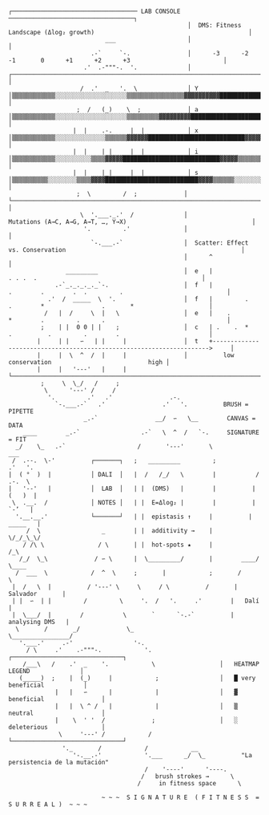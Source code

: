                                                       ┌─────────────────────────────────── LAB CONSOLE ───────────────────────────────────┐
                                                      │  DMS: Fitness Landscape (Δlog₂ growth)                                           │
                               ___                    │                                                                                   │
                           .-`     `-.                │      -3      -2      -1       0      +1      +2      +3                          │
                         .'  .-"""-.  '.              │    ┌─────────────────────────────────────────────────────────────────────────┐     │
                        /  .'  _   '.  \              │ Y  │▒▒▒▒▒▒▒▒▒▒▒▒░░░░░░░░░░░░░░░░░░░░▒▒▒▒▒▒▒▒▒▒▒▒▒▒▒▒▓▓▓▓▓▓▓▓▓▓█████████████│     │
                       ;  /   (_)    \  ;             │ a  │▒▒▒▒▒▒▒▒▒▒▒▒░░░░░░░░░░░░░░░░░░░░▒▒▒▒▒▒▒▒▒▓▓▓▓▓▓▓▓▓██████████████████████│     │
                      |  |    .-.     |  |            │ x  │▒▒▒▒▒▒▒▒▒▒▒▒░░░░░░░░░░░░░░▒▒▒▒▒▒▓▓▓▓▓▓███████████████████████████▓▓▓▓▓▓▓│     │
                      |  |    | |     |  |            │ i  │▒▒▒▒▒▒▒▒▒▒▒▒░░░░░░░░░░▒▒▒▒▓▓▓▓▓███████████████████████████▓▓▓▓▓▒▒▒▒▒▒▒▒▒│     │
                      |  |    |_|     |  |            │ s  │▒▒▒▒▒▒▒▒▒▒░░░░░░░░▒▒▒▒▓▓▓▓██████████████████████████▓▓▓▓▒▒▒▒▒▒░░░░░░░░░│     │
                       ;  \         /  ;             │      └─────────────────────────────────────────────────────────────────────────┘     │
                        \  '.___._.'  /              │                 Mutations (A→C, A→G, A→T, …, Y→X)                                   │
                         '.         .'               │                                                                                    │
                           `-.___.-`                 │  Scatter: Effect vs. Conservation                                                 │
                                                     │      ^                                                                           │
                    _________                        │  e   |                     . . .  .                                              │
                 .-`_._._._._`-.                     │  f   |               .        .        .  .         .                             │
               .'  /  _____  \  '.                   │  f   |         .         .        *                .       *                     │
              /   |  /     \  |   \                  │  e   |    .         *        .         .      .                                  │
             ;    | |  0 0 | |    ;                  │  c   | .    .  *        .          .         .        .                         │
            |     | |   ∽   | |     |                │  t   +--------------------------------------------------------------------->     │
            |     |  \  ^  /  |     |                │          low                           conservation                           high │
            |     |   '---'   |     |                └───────────────────────────────────────────────────────────────────────────────────┘
             ;     \  \_/   /     ;
              \      '---' /     /
               '.         .'   .'                .-.
                 `-.___.-`   .'                .'   '.          BRUSH = PIPETTE
                         _.-`                __/  ∽   \__        CANVAS = DATA
        ____        _.-`                 .-`   \  ^  /   `-.     SIGNATURE = FIT
      _/    \_   .-`                    /       '---'       \               ___
     /  .--.  \-'          ┌───────┐   ;   _________         ;            .'   '.
    |  ( °  )  |           │ DALI  │   |  /   /_/   \        |           /  .-.  \
    |   '--'   |           │  LAB  │   | |  (DMS)   |        |          |  (   )  |
     \  .__.  /            │ NOTES │   | |  E=Δlog₂ |        |          |   `-’   |
      '.__.__.'            └───────┘   | |  epistasis ↑     |          |  _____   |
         /  \                 _        | |  additivity →    |           \/_/_\_\/
        / /\ \               / \       | |  hot-spots ★     |             /_\
       /_/  \_\             / ∽ \      |  \_________/       |        ____/   \____
      /  ___  \            /  ^  \     ;       |            ;       /                 \
     |  /   \  |          / '---' \     \     / \          /       |  Salvador       |
     | |  ∽  | |         /         \     '.  /   '.     .'        |   Dalí           |
     |  \___/  |        /           \       `      `-.-`          |  analysing DMS   |
      \       /       _/             \_                             \________________/
       '.___.'     .-'                 '-.
         / \     .'    .-"""-.            '.                   ┌───────────────────────────────┐
        /___\   /    .'  _    '.            \                  │   HEATMAP LEGEND              │
       (_____)  ;    |  (_)     |            ;                 │   █ very beneficial           │
                 |   |   ∽      |            |                 │   ▓ beneficial                │
                 |   |  \ ^ /   |            |                 │   ▒ neutral                   │
                 |    \  ' '  /             ;                  │   ░ deleterious               │
                  \     '---' /            /                   └───────────────────────────────┘
                   '._       /            /            __
                      '-.__.-'            '.___      _/  \_          "La persistencia de la mutación"
                                          /    '----'      '----.
                                         /   brush strokes →      \
                                        /     in fitness space      \

                              ~ ~ ~  S I G N A T U R E  ( F I T N E S S  =  S U R R E A L )  ~ ~ ~
